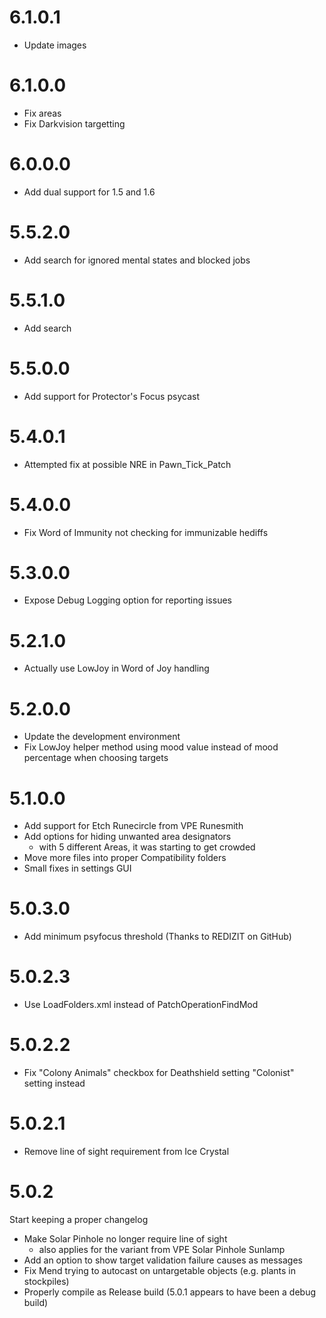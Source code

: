 # 6.1.0.1

- Update images

# 6.1.0.0

- Fix areas
- Fix Darkvision targetting

# 6.0.0.0

- Add dual support for 1.5 and 1.6

# 5.5.2.0

- Add search for ignored mental states and blocked jobs
  
# 5.5.1.0

- Add search

# 5.5.0.0

- Add support for Protector's Focus psycast

# 5.4.0.1

- Attempted fix at possible NRE in Pawn_Tick_Patch

# 5.4.0.0

- Fix Word of Immunity not checking for immunizable hediffs

# 5.3.0.0

- Expose Debug Logging option for reporting issues

# 5.2.1.0

- Actually use LowJoy in Word of Joy handling

# 5.2.0.0

- Update the development environment
- Fix LowJoy helper method using mood value instead of mood percentage when choosing targets

# 5.1.0.0

- Add support for Etch Runecircle from VPE Runesmith
- Add options for hiding unwanted area designators
  - with 5 different Areas, it was starting to get crowded
- Move more files into proper Compatibility folders
- Small fixes in settings GUI

# 5.0.3.0

- Add minimum psyfocus threshold (Thanks to REDIZIT on GitHub)

# 5.0.2.3

- Use LoadFolders.xml instead of PatchOperationFindMod

# 5.0.2.2

- Fix "Colony Animals" checkbox for Deathshield setting "Colonist" setting instead

# 5.0.2.1

- Remove line of sight requirement from Ice Crystal

# 5.0.2

Start keeping a proper changelog

- Make Solar Pinhole no longer require line of sight
  - also applies for the variant from VPE Solar Pinhole Sunlamp
- Add an option to show target validation failure causes as messages
- Fix Mend trying to autocast on untargetable objects (e.g. plants in stockpiles)
- Properly compile as Release build (5.0.1 appears to have been a debug build)
